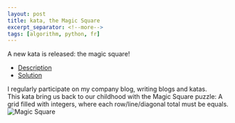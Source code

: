 ```yaml
---
layout: post
title: kata, the Magic Square
excerpt_separator: <!--more-->
tags: [algorithm, python, fr]
---
```

A new kata is released: the magic square!
* [Description](https://blog.takima.io/quand-cest-carre-et-cest-magique-cest-un-carre-magique/)
* [Solution](https://blog.takima.io/quand-cest-carre-et-cest-magique-cest-un-carre-magique-solution/)
<!--more-->
I regularly participate on my company blog, writing blogs and katas.  
This kata bring us back to our childhood with the Magic Square puzzle: A grid filled with integers, where each row/line/diagonal total must be equals.
![Magic Square](https://qph.fs.quoracdn.net/main-qimg-aa540ddf10484a00a570ee26c9082641)

